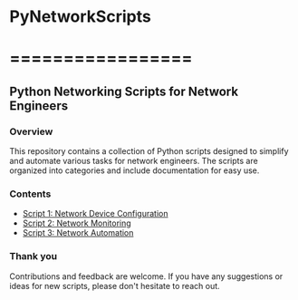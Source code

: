 # PyNetworkScripts
# =================
## Python Networking Scripts for Network Engineers

### Overview

This repository contains a collection of Python scripts designed to simplify and automate various tasks for network engineers. The scripts are organized into categories and include documentation for easy use.

### Contents

* [Script 1: Network Device Configuration](#script-1-network-device-configuration)
* [Script 2: Network Monitoring](#script-2-network-monitoring)
* [Script 3: Network Automation](#script-3-network-automation)

### Thank you

Contributions and feedback are welcome. If you have any suggestions or ideas for new scripts, please don't hesitate to reach out.